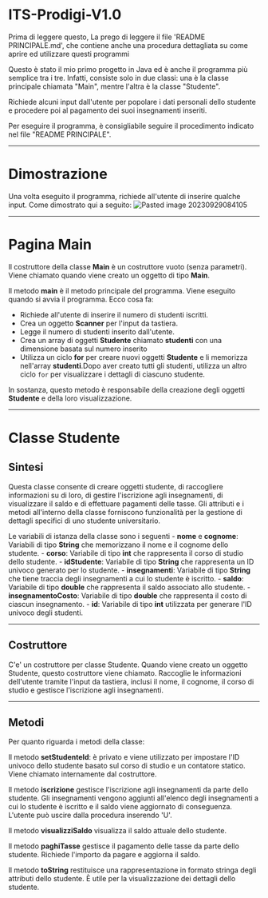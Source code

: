 # ITS-Prodigi-V1.0

Prima di leggere questo, La prego di leggere il file 'README PRINCIPALE.md', che contiene anche una procedura dettagliata su come aprire ed utilizzare questi programmi

Questo è stato il mio primo progetto in Java ed è anche il programma più semplice tra i tre. Infatti, consiste solo in due classi: una è la classe principale chiamata "Main", mentre l'altra è la classe "Studente". 

Richiede alcuni input dall'utente per popolare i dati personali dello studente e procedere poi al pagamento dei suoi insegnamenti inseriti.

Per eseguire il programma, è consigliabile seguire il procedimento indicato nel file "README PRINCIPALE".

---

# Dimostrazione

Una volta eseguito il programma, richiede all'utente di inserire qualche input. Come dimostrato qui a seguito:
![Pasted image 20230929084105](https://github.com/gianni-jin14/ITS-Prodigi-V1.0/assets/129873947/bddebfaf-2a07-415c-930e-f871cf50010a)

---

# Pagina Main

Il costruttore della classe **Main** è un costruttore vuoto (senza parametri). Viene chiamato quando viene creato un oggetto di tipo **Main**.


Il metodo **main** è il metodo principale del programma. Viene eseguito quando si avvia il programma. Ecco cosa fa:
- Richiede all'utente di inserire il numero di studenti iscritti.
- Crea un oggetto **Scanner** per l'input da tastiera.
- Legge il numero di studenti inserito dall'utente.
- Crea un array di oggetti **Studente** chiamato **studenti** con una dimensione basata sul numero inserito
- Utilizza un ciclo **for** per creare nuovi oggetti **Studente** e li memorizza nell'array **studenti**.Dopo aver creato tutti gli studenti, utilizza un altro ciclo `for` per visualizzare i dettagli di ciascuno studente.

In sostanza, questo metodo è responsabile della creazione degli oggetti **Studente** e della loro visualizzazione.



----


# Classe Studente

## Sintesi
Questa classe consente di creare oggetti studente, di raccogliere informazioni su di loro, di gestire l'iscrizione agli insegnamenti, di visualizzare il saldo e di effettuare pagamenti delle tasse. Gli attributi e i metodi all'interno della classe forniscono funzionalità per la gestione di dettagli specifici di uno studente universitario.


Le variabili di istanza della classe sono i seguenti 
    - **nome** e **cognome**: Variabili di tipo **String** che memorizzano il nome e il cognome dello studente.
    - **corso**: Variabile di tipo **int** che rappresenta il corso di studio dello studente.
    - **idStudente**: Variabile di tipo **String** che rappresenta un ID univoco generato per lo studente.
    - **insegnamenti**: Variabile di tipo **String** che tiene traccia degli insegnamenti a cui lo studente è iscritto.
    - **saldo**: Variabile di tipo **double** che rappresenta il saldo associato allo studente.
    - **insegnamentoCosto**: Variabile di tipo **double** che rappresenta il costo di ciascun insegnamento.
    - **id**: Variabile di tipo **int** utilizzata per generare l'ID univoco degli studenti.


---
## Costruttore
C'e' un costruttore per classe Studente.  Quando viene creato un oggetto Studente, questo costruttore viene chiamato. Raccoglie le informazioni dell'utente tramite l'input da tastiera, inclusi il nome, il cognome, il corso di studio e gestisce l'iscrizione agli insegnamenti.


---

## Metodi

Per quanto riguarda i metodi della classe: 

Il metodo **setStudenteId**:  è privato e viene utilizzato per impostare l'ID univoco dello studente basato sul corso di studio e un contatore statico. Viene chiamato internamente dal costruttore.


Il metodo **iscrizione** gestisce l'iscrizione agli insegnamenti da parte dello studente. Gli insegnamenti vengono aggiunti all'elenco degli insegnamenti a cui lo studente è iscritto e il saldo viene aggiornato di conseguenza. L'utente può uscire dalla procedura inserendo 'U'.

Il metodo **visualizziSaldo** visualizza il saldo attuale dello studente.

Il metodo **paghiTasse** gestisce il pagamento delle tasse da parte dello studente. Richiede l'importo da pagare e aggiorna il saldo.

Il metodo **toString** restituisce una rappresentazione in formato stringa degli attributi dello studente. È utile per la visualizzazione dei dettagli dello studente.
